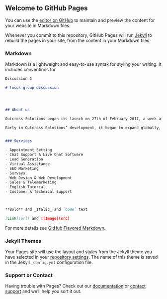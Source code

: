 ## Welcome to GitHub Pages

You can use the [editor on GitHub](https://github.com/OutCrossSolutions/Out-Cross-Solution/edit/master/README.md) to maintain and preview the content for your website in Markdown files.

Whenever you commit to this repository, GitHub Pages will run [Jekyll](https://jekyllrb.com/) to rebuild the pages in your site, from the content in your Markdown files.

### Markdown

Markdown is a lightweight and easy-to-use syntax for styling your writing. It includes conventions for

```markdown
Discussion 1 

# focus group discussion




## About us

Outcross Solutions began its launch on 27th of February 2017, a week after its first ever client deal was closed. As a start up company, its concept specifically included the idea of helping out small and medium size companies achieve their sales target. As a telemarketing center, we find ways to upsell and cross sell against our current database to keep the momentum alive with our client’s customers and potential customers.

Early in Outcross Solutions’ development, it began to expand globally, with the creation of new contracts with our international clients. As telemarketing promises to be the most effective consumer engagement method, the demand for business to business telemarketing kept on increasing. Thus the concept of compiling the world’s most in demand telemarketing sectors in a single location. Our team provides top of the line sales technique which is a result of years of practice, refinement and comprehensive understanding of a good sales approach.


### Services

- Appointment Setting
- Chat Support & Live Chat Software
- Lead Generation
- Virtual Assistance
- SEO Marketing
- Surveys
- Web Design & Web Development
- Sales & Telemarketing
- English Tutorial
- Customer & Technical Support



**Bold** and _Italic_ and `Code` text

[Link](url) and ![Image](src)
```

For more details see [GitHub Flavored Markdown](https://guides.github.com/features/mastering-markdown/).

### Jekyll Themes

Your Pages site will use the layout and styles from the Jekyll theme you have selected in your [repository settings](https://github.com/OutCrossSolutions/Out-Cross-Solution/settings). The name of this theme is saved in the Jekyll `_config.yml` configuration file.

### Support or Contact

Having trouble with Pages? Check out our [documentation](https://help.github.com/categories/github-pages-basics/) or [contact support](https://github.com/contact) and we’ll help you sort it out.
